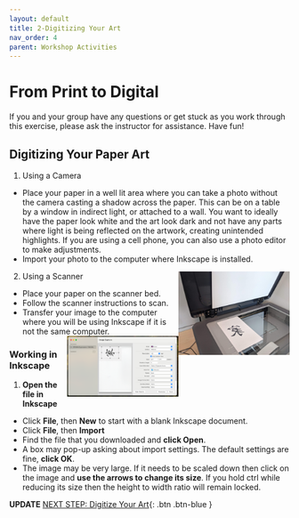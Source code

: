 ```yaml
---
layout: default
title: 2-Digitizing Your Art
nav_order: 4
parent: Workshop Activities
---
```

# From Print to Digital

If you and your group have any questions or get stuck as you work through this exercise, please ask the instructor for assistance.  Have fun!

## Digitizing Your Paper Art

1. Using a Camera
- Place your paper in a well lit area where you can take a photo without the camera casting a shadow across the paper. This can be on a table by a window in indirect light, or attached to a wall. You want to ideally have the paper look white and the art look dark and not have any parts where light is being reflected on the artwork, creating unintended highlights. If you are using a cell phone, you can also use a photo editor to make adjustments.
- Import your photo to the computer where Inkscape is installed.
  
2. Using a Scanner <img src="images/11.scanner.jpg" style="width:200px;float:right;" alt="">
- Place your paper on the scanner bed.
- Follow the scanner instructions to scan. 
- Transfer your image to the computer where you will be using Inkscape if it is not the same computer. <img src="images/12.scanning_zone.png" style="width:200px;float:right;" alt="">

### Working in Inkscape

1. **Open the file in Inkscape**
- Click **File**, then **New** to start with a blank Inkscape document.
- Click **File**, then **Import**
- Find the file that you downloaded and **click Open**.
- A box may pop-up asking about import settings. The default settings are fine, **click OK**. 
- The image may be very large. If it needs to be scaled down then click on the image and **use the arrows to change its size**. If you hold ctrl while reducing its size then the height to width ratio will remain locked.                                                                                                                                                              

**UPDATE**
[NEXT STEP: Digitize Your Art](digitize-art.html){: .btn .btn-blue }
